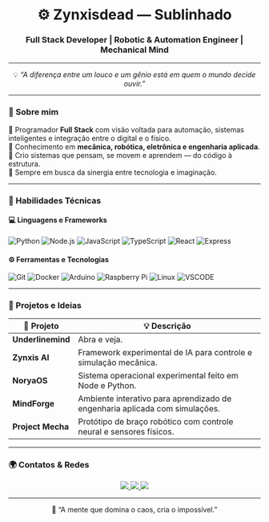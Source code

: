 <h1 align="center">⚙️ Zynxisdead — Sublinhado</h1>
<h3 align="center">Full Stack Developer | Robotic & Automation Engineer | Mechanical Mind</h3>

---

<p align="center">
💡 <i>“A diferença entre um louco e um gênio está em quem o mundo decide ouvir.”</i>
</p>

---

### 🧬 Sobre mim

🔹 Programador <b>Full Stack</b> com visão voltada para automação, sistemas inteligentes e integração entre o digital e o físico.  
🔹 Conhecimento em <b>mecânica, robótica, eletrônica e engenharia aplicada</b>.  
🔹 Crio sistemas que pensam, se movem e aprendem — do código à estrutura.  
🔹 Sempre em busca da sinergia entre tecnologia e imaginação.  

---

### 🧠 Habilidades Técnicas

#### 💻 Linguagens e Frameworks
![Python](https://img.shields.io/badge/Python-3670A0?style=for-the-badge&logo=python&logoColor=ffdd54)
![Node.js](https://img.shields.io/badge/Node.js-43853D?style=for-the-badge&logo=node.js&logoColor=white)
![JavaScript](https://img.shields.io/badge/JavaScript-323330?style=for-the-badge&logo=javascript&logoColor=F7DF1E)
![TypeScript](https://img.shields.io/badge/TypeScript-007ACC?style=for-the-badge&logo=typescript&logoColor=white)
![React](https://img.shields.io/badge/React-20232A?style=for-the-badge&logo=react&logoColor=61DAFB)
![Express](https://img.shields.io/badge/Express.js-404D59?style=for-the-badge)

#### ⚙️ Ferramentas e Tecnologias
![Git](https://img.shields.io/badge/Git-F05032?style=for-the-badge&logo=git&logoColor=white)
![Docker](https://img.shields.io/badge/Docker-2496ED?style=for-the-badge&logo=docker&logoColor=white)
![Arduino](https://img.shields.io/badge/Arduino-00979D?style=for-the-badge&logo=arduino&logoColor=white)
![Raspberry Pi](https://img.shields.io/badge/Raspberry%20Pi-A22846?style=for-the-badge&logo=raspberry-pi&logoColor=white)
![Linux](https://img.shields.io/badge/Linux-FCC624?style=for-the-badge&logo=linux&logoColor=black)
![VSCODE](https://img.shields.io/badge/VSCode-007ACC?style=for-the-badge&logo=visualstudiocode&logoColor=white)

---

### 🔬 Projetos e Ideias

| 🚀 Projeto | 💡 Descrição |
|-------------|--------------|
| **Underlinemind** | Abra e veja. |
| **Zynxis AI** | Framework experimental de IA para controle e simulação mecânica. |
| **NoryaOS** | Sistema operacional experimental feito em Node e Python. |
| **MindForge** | Ambiente interativo para aprendizado de engenharia aplicada com simulações. |
| **Project Mecha** | Protótipo de braço robótico com controle neural e sensores físicos. |
 
---

### 🌍 Contatos & Redes

<p align="center">
  <a href="https://youtube.com/@papocuriosoofcc" target="_blank">
    <img src="https://img.shields.io/badge/YouTube-%23FF0000.svg?style=for-the-badge&logo=YouTube&logoColor=white"/>
  </a>
  <a href="https://tiktok.com/@papocuriosoofc" target="_blank">
    <img src="https://img.shields.io/badge/TikTok-000000.svg?style=for-the-badge&logo=TikTok&logoColor=white"/>
  </a>
  <a href="https://instagram.com/seu_insta_aqui" target="_blank">
    <img src="https://img.shields.io/badge/Instagram-%23E4405F.svg?style=for-the-badge&logo=Instagram&logoColor=white"/>
  </a>
</p>

---

<p align="center">
🧩 “A mente que domina o caos, cria o impossível.”
</p>
